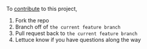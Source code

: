 To [contribute](https://guides.github.com/activities/contributing-to-open-source/) to this project,

1. Fork the repo
2. Branch off of `the current feature branch`
3. Pull request back to `the current feature branch`
4. Lettuce know if you have questions along the way
